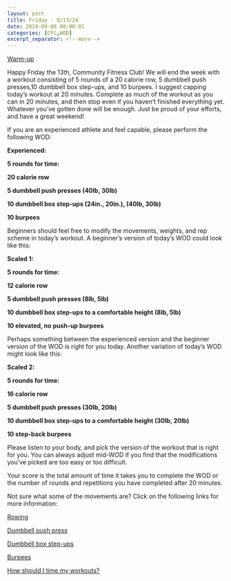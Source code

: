 ```yaml
---
layout: post
title: Friday - 9/13/24
date: 2024-09-08 00:00:01
categories: [CFC,WOD]
excerpt_separator: <!--more-->
---
```


[Warm-up](https://communityfitnessclub.wixsite.com/website/post/basic-full-body-warm-up)

Happy Friday the 13th, Community Fitness Club! We will end the week with a workout consisting of 5 rounds of a 20 calorie row, 5 dumbbell push presses,10 dumbbell box step-ups, and 10 burpees. I suggest capping today’s workout at 20 minutes. Complete as much of the workout as you can in 20 minutes, and then stop even if you haven’t finished everything yet. Whatever you’ve gotten done will be enough. Just be proud of your efforts, and have a great weekend!

If you are an experienced athlete and feel capable, please perform the following WOD: 

**Experienced:**

**5 rounds for time:**

**20 calorie row**

**5 dumbbell push presses (40lb, 30lb)**

**10 dumbbell box step-ups (24in., 20in.), (40lb, 30lb)**

**10 burpees**
<!--more-->

Beginners should feel free to modify the movements, weights, and rep scheme in today’s workout. A beginner’s version of today’s WOD could look like this:

**Scaled 1:**

**5 rounds for time:**

**12 calorie row**

**5 dumbbell push presses (8lb, 5lb)**

**10 dumbbell box step-ups to a comfortable height (8lb, 5lb)**

**10 elevated, no push-up burpees**

Perhaps something between the experienced version and the beginner version of the WOD is right for you today. Another variation of today’s WOD might look like this:

**Scaled 2:**

**5 rounds for time:**

**16 calorie row**

**5 dumbbell push presses (30lb, 20lb)**

**10 dumbbell box step-ups to a comfortable height (30lb, 20lb)**

**10 step-back burpees**

Please listen to your body, and pick the version of the workout that is right for you. You can always adjust mid-WOD if you find that the modifications you’ve picked are too easy or too difficult.

Your score is the total amount of time it takes you to complete the WOD or the number of rounds and repetitions you have completed after 20 minutes. 

Not sure what some of the movements are? Click on the following links for more information:

[Rowing](https://communityfitnessclub.wixsite.com/website/post/rowing)

[Dumbbell push press](https://communityfitnessclub.wixsite.com/website/post/dumbbell-push-press)  

[Dumbbell box step-ups](https://communityfitnessclub.wixsite.com/website/post/dumbbell-box-step-ups)

[Burpees](https://communityfitnessclub.wixsite.com/website/post/burpees)  

[How should I time my workouts?](https://communityfitnessclub.wixsite.com/website/post/how-should-i-time-my-workouts)
